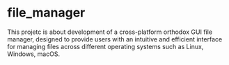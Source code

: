 # file_manager

This projetc is about development of a cross-platform orthodox GUI file manager, designed to provide
users with an intuitive and efficient interface for managing files
across different operating systems such as Linux, Windows, macOS.
